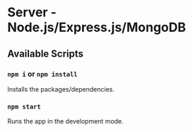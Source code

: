 # Server - Node.js/Express.js/MongoDB

## Available Scripts

### `npm i` or `npm install`

Installs the packages/dependencies.

### `npm start`

Runs the app in the development mode.

